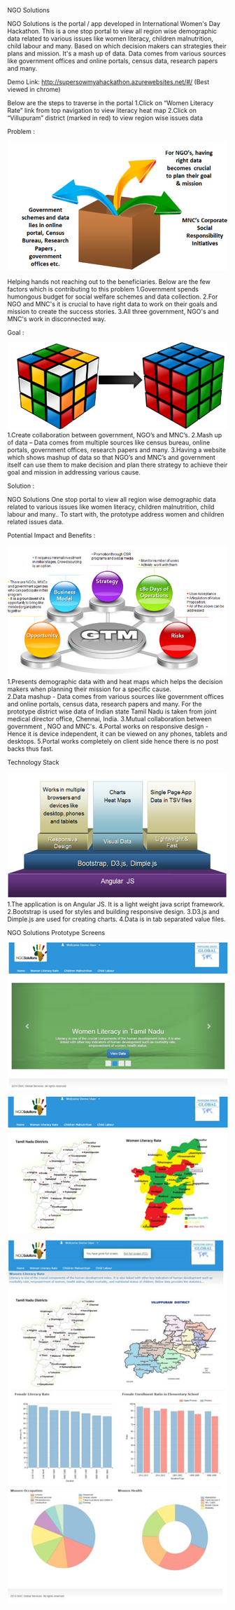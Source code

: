 

NGO Solutions  

NGO Solutions is the portal / app developed in International Women's Day Hackathon. This is a one stop portal to view all region wise demographic data related to various issues like women literacy, children malnutrition, child labour and many. Based on which decision makers can strategies their plans and mission. It's a mash up of data. Data comes from various sources like government offices and online portals, census data, research papers and many.

 

Demo Link: http://supersowmyahackathon.azurewebsites.net/#/  (Best viewed in chrome)  

Below are the steps to traverse in the portal
1.Click on “Women Literacy Rate” link from top navigation to view literacy heat map
2.Click on “Villupuram” district (marked in red) to view region wise issues data 

 

Problem :

 

![alt tag](https://github.com/SowmyaA/NGOSolutions/blob/master/images/Pblm.png)

Helping hands not reaching out to the beneficiaries. Below are the few factors which is contributing to this problem 
1.Government spends humongous budget for social welfare schemes and data collection. 
2.For NGO and MNC's it is crucial to have right data to work on their goals and mission to create the success stories. 
3.All three government, NGO's and MNC's work in disconnected way.

 

Goal :

 

![alt tag](https://github.com/SowmyaA/NGOSolutions/blob/master/images/cube.png)
1.Create collaboration between government, NGO’s and MNC’s.
2.Mash up of data – Data comes from multiple sources like census bureau, online portals, government offices, research papers and many.
3.Having a website which shows mashup of data so that NGO’s and MNC’s and government itself can use them to make decision and plan there strategy  to achieve their goal and mission in addressing various cause. 

 

Solution :

NGO Solutions One stop portal to view all region wise demographic data related to various issues like women literacy, children malnutrition, child labour and many.. To start with, the prototype address women and children related issues data.

Potential Impact and Benefits :

 

![alt tag](https://github.com/SowmyaA/NGOSolutions/blob/master/images/GTM.png)
1.Presents demographic data with  and heat maps which helps the decision makers when planning their mission for a specific cause.    
2.Data mashup - Data comes from various sources like government offices and online portals, census data, research papers and many. For the prototype district wise data of Indian state Tamil Nadu is taken from joint medical director office, Chennai, India.
3.Mutual collaboration between government , NGO and MNC's.
4.Portal works on responsive design - Hence it is device independent, it can be viewed on any phones, tablets and desktops.
5.Portal works completely on client side hence there is no post backs thus fast.

 

Technology Stack 

![alt tag](https://github.com/SowmyaA/NGOSolutions/blob/master/images/Tech.png)
1.The application is on Angular JS. It is a light weight java script framework.
2.Bootstrap is used for styles and building responsive design.
3.D3.js and Dimple.js are used for creating charts.
4.Data is in tab separated value files. 

 

NGO Solutions Prototype Screens

![alt tag](https://github.com/SowmyaA/NGOSolutions/blob/master/images/sc1.png)

![alt tag](https://github.com/SowmyaA/NGOSolutions/blob/master/images/sc2.png)

![alt tag](https://github.com/SowmyaA/NGOSolutions/blob/master/images/sc3.png)



